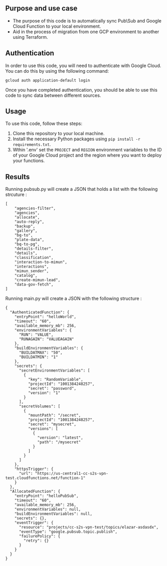 ## Purpose and use case

- The purpose of this code is to automatically sync Pub\Sub and Google Cloud Function to your local environment. 
- Aid in the process of migration from one GCP environment to another using Terraform.


## Authentication

In order to use this code, you will need to authenticate with Google Cloud. You can do this by using the following command:
```
gcloud auth application-default login
```

Once you have completed authentication, you should be able to use this code to sync data between different sources.

## Usage

To use this code, follow these steps:

1. Clone this repository to your local machine.
2. Install the necessary Python packages using `pip install -r requirements.txt`.
3. Wthin '.env' set the `PROJECT` and `REGION` environment variables to the ID of your Google Cloud project and the region where you want to deploy your functions.


## Results
Running pubsub.py will create a JSON that holds a list with the following strcuture :
```
[
    "agencies-filter",
    "agencies",
    "allocate",
    "auto-reply",
    "backup",
    "gallery",
    "bq-to",
    "plate-data",
    "bq-to-pg",
    "details-filter",
    "details",
    "classification",
    "interaction-to-mimun",
    "interactions",
    "mimun_sender",
    "catalog",
    "create-mimun-lead",
    "data-gov-fetch",
]
```
Running main.py will create a JSON with the following structure :
```
{
  "AuthenticatedFunction": {
    "entryPoint": "helloWorld",
    "timeout": "60",
    "available_memory_mb": 256,
    "environmentVariables": {
      "RUN": "VALUE",
      "RUNAGAIN": "VALUEAGAIN"
    },
    "buildEnvironmentVariables": {
      "BUILDATMAX": "50",
      "BUILDATMIN": "1"
    },
    "secrets": {
      "secretEnvironmentVariables": [
        {
          "key": "RandomVariable",
          "projectId": "1001384248257",
          "secret": "password",
          "version": "1"
        }
      ],
      "secretVolumes": [
        {
          "mountPath": "/secret",
          "projectId": "1001384248257",
          "secret": "mysecret",
          "versions": [
            {
              "version": "latest",
              "path": "/mysecret"
            }
          ]
        }
      ]
    },
    "httpsTrigger": {
      "url": "https://us-central1-cc-s2s-vpn-test.cloudfunctions.net/function-1"
    }
  },
  "AllocatedFunction": {
    "entryPoint": "helloPubSub",
    "timeout": "60",
    "available_memory_mb": 256,
    "environmentVariables": null,
    "buildEnvironmentVariables": null,
    "secrets": {},
    "eventTrigger": {
      "resource": "projects/cc-s2s-vpn-test/topics/elazar-asdasdx",
      "eventType": "google.pubsub.topic.publish",
      "failurePolicy": {
        "retry": {}
      }
    }
  }
}
```

